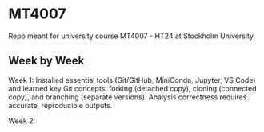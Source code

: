 # MT4007
Repo meant for university course MT4007 - HT24 at Stockholm University. 

## Week by Week
Week 1: Installed essential tools (Git/GitHub, MiniConda, Jupyter, VS Code) and learned key Git concepts: forking (detached copy), cloning (connected copy), and branching (separate versions). Analysis correctness requires accurate, reproducible outputs.

Week 2: